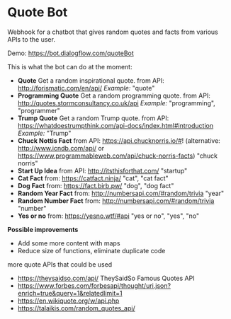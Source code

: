# Quote Bot #

Webhook for a chatbot that gives random quotes and facts from various APIs to the user.

Demo: https://bot.dialogflow.com/quoteBot

This is what the bot can do at the moment: 
- __Quote__ Get a  random inspirational quote. from API: http://forismatic.com/en/api/ _Example:_ "quote"
- __Programming Quote__ Get a random programming quote. from API: http://quotes.stormconsultancy.co.uk/api _Example:_ "programming", "programmer"
- __Trump Quote__ Get a random Trump quote. from API: https://whatdoestrumpthink.com/api-docs/index.html#introduction _Example:_ "Trump"
- __Chuck Nottis Fact__ from API: https://api.chucknorris.io/#! (alternative: http://www.icndb.com/api/ or https://www.programmableweb.com/api/chuck-norris-facts) "chuck norris"
- __Start Up Idea__ from API: http://itsthisforthat.com/ "startup"
- __Cat Fact__ from: https://catfact.ninja/ "cat", "cat fact"
- __Dog Fact__ from: https://fact.birb.pw/ "dog", "dog fact"
- __Random Year Fact__ from: http://numbersapi.com/#random/trivia "year"
- __Random Number Fact__ from: http://numbersapi.com/#random/trivia "number"
- __Yes or no__ from: https://yesno.wtf/#api "yes or no", "yes", "no"

__Possible improvements__
- Add some more content with maps
- Reduce size of functions, eliminate duplicate code

more quote APIs that could be used
- https://theysaidso.com/api/ TheySaidSo Famous Quotes API
- https://www.forbes.com/forbesapi/thought/uri.json?enrich=true&query=1&relatedlimit=1
- https://en.wikiquote.org/w/api.php
- https://talaikis.com/random_quotes_api/
